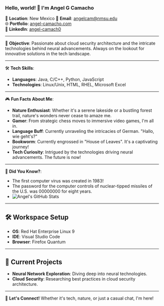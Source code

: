 ### Hello, world! 👋 I'm Angel G Camacho

📍 **Location**: New Mexico 
📧 **Email**: [angelcam@nmsu.edu](mailto:angelcam@nmsu.edu)  
🌐 **Portfolio**: [angel-camacho.com](https://angel-camacho.com/)  
🔗 **LinkedIn**: [angel-camach0](https://www.linkedin.com/in/angel-camach0/)  

---

🎯 **Objective**: Passionate about cloud security architecture and the intricate technologies behind neural advancements. Always on the lookout for innovative solutions in the tech landscape.

---

🛠️ **Tech Skills**:
- **Languages**: Java, C/C++, Python, JavaScript
- **Technologies**: Linux/Unix, HTML, RHEL, Microsoft Excel

---

🎮 **Fun Facts About Me**:
- **Nature Enthusiast**: Whether it's a serene lakeside or a bustling forest trail, nature's wonders never cease to amaze me.
- **Gamer**: From strategic chess moves to immersive video games, I'm all in.
- **Language Buff**: Currently unraveling the intricacies of German. "Hallo, wie geht's?"
- **Bookworm**: Currently engrossed in "House of Leaves". It's a captivating journey!
- **Tech Curiosity**: Intrigued by the technologies driving neural advancements. The future is now!

---

🤔 **Did You Know?**:
- The first computer virus was created in 1983!
- The password for the computer controls of nuclear-tipped missiles of the U.S. was 00000000 for eight years.
- ![Angel's GitHub Stats](https://github-readme-stats.vercel.app/api?username=angelcamach0&show_icons=true&theme=radical)


---

## 🛠️ Workspace Setup
- **OS**: Red Hat Enterprise Linux 9
- **IDE**: Visual Studio Code
- **Browser**: Firefox Quantum

---

## 🚀 Current Projects
- **Neural Network Exploration**: Diving deep into neural technologies.
- **Cloud Security**: Researching best practices in cloud security architecture.

---

🤝 **Let's Connect!** Whether it's tech, nature, or just a casual chat, I'm here!

